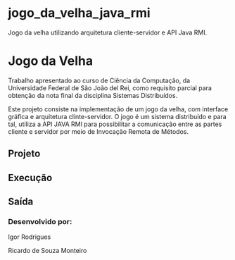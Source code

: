 # jogo_da_velha_java_rmi
Jogo da velha utilizando arquitetura cliente-servidor e API Java RMI. 

# Jogo da Velha
Trabalho apresentado ao curso de Ciência da Computação, da Universidade Federal de São João del Rei, como requisito parcial para obtenção da nota final da disciplina Sistemas Distribuídos.

Este projeto consiste na implementação de um jogo da velha, com interface gráfica e arquitetura clinte-servidor. O jogo é um sistema distribuído e para tal, utiliza a API JAVA RMI para possibilitar a comunicação entre as partes cliente e servidor por meio de Invocação Remota de Métodos.

## Projeto 


## Execução


## Saída


### Desenvolvido por:
Igor Rodrigues 

Ricardo de Souza Monteiro   


